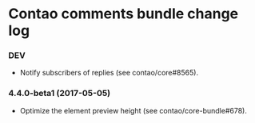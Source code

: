 # Contao comments bundle change log

### DEV

 * Notify subscribers of replies (see contao/core#8565).

### 4.4.0-beta1 (2017-05-05)

 * Optimize the element preview height (see contao/core-bundle#678).
